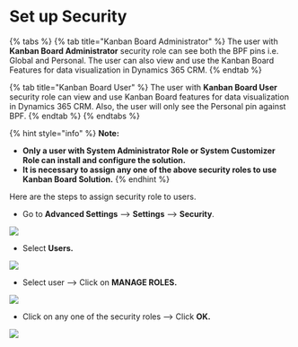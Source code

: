 # Set up Security

{% tabs %}
{% tab title="Kanban Board Administrator" %}
The user with **Kanban Board Administrator** security role can see both the BPF pins i.e. Global and Personal. The user can also view and use the Kanban Board Features for data visualization in Dynamics 365 CRM.
{% endtab %}

{% tab title="Kanban Board User" %}
The user with **Kanban Board User** security role can view and use Kanban Board features for data visualization in Dynamics 365 CRM. Also, the user will only see the Personal pin against BPF.
{% endtab %}
{% endtabs %}

{% hint style="info" %}
**Note:**&#x20;

* **Only a user with System Administrator Role or System Customizer Role can install and configure the solution.**
* **It is necessary to assign any one of the above security roles to use Kanban Board Solution.**
{% endhint %}



Here are the steps to assign security role to users.

* Go to **Advanced Settings** --> **Settings** --> **Security**.

![](<../../.gitbook/assets/Set Sec\_1.png>)

* Select **Users.**

![](<../../.gitbook/assets/Set Sec\_2.png>)

* Select user --> Click on **MANAGE ROLES.**

![](<../../.gitbook/assets/Set Sec\_4.png>)

* Click on any one of the security roles --> Click **OK.**

![](<../../.gitbook/assets/Set Sec\_3.png>)

